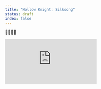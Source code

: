 ```yaml
---
title: "Hollow Knight: Silksong"
status: draft
index: false
---
```


:thinking::thinking::thinking::thinking:

<div class="video">
	<iframe src="https://www.youtube.com/embed/FA9H3snFrSQ" frameborder="0" allow="accelerometer; autoplay; clipboard-write; encrypted-media; gyroscope; picture-in-picture; web-share" referrerpolicy="strict-origin-when-cross-origin" allowfullscreen></iframe>
</div>
